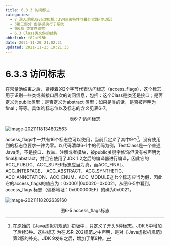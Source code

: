```yaml
---
title: 6.3.3 访问标志
categories: 
  - 7 深入理解Java虛拟机：JVM高级特性与最佳实践(第3版)
  - 3第三部分 虚拟机执行子系统
  - 第6章 类文件结构
  - 6.3 Class类文件的结构
abbrlink: f82af93b
date: 2021-11-20 21:02:21
updated: 2021-11-23 19:21:35
---
```

# 6.3.3 访问标志
在常量池结束之后，紧接着的2个字节代表访问标志（access_flags），这个标志用于识别一些类或者接口层次的访问信息，包括：这个Class是类还是接口；是否定义为public类型；是否定义为abstract 类型；如果是类的话，是否被声明为final；等等。具体的标志位以及标志的含义见表6-7。

<center>表6-7 访问标志</center>

![image-20211118134802563](https://gitee.com/XiaoLan223/images/raw/master/Blog/Sum/20211118134802.png)

access_flags中一共有16个标志位可以使用，当前只定义了其中9个[^1]，没有使用到的标志位要求一律为零。以代码清单6-1中的代码为例，TestClass是一个普通Java类，不是接口、枚举、注解或者模块，被public关键字修饰但没有被声明为final和abstract，并且它使用了JDK 1.2之后的编译器进行编译，因此它的ACC_PUBLIC、ACC_SUPER标志应当为真，而ACC_FINAL、ACC_INTERFACE、 ACC_ABSTRACT、ACC_SYNTHETIC、ACC_ANNOTATION、ACC_ENUM、ACC_MODULE这七个标志应当为假，因此它的access_flags的值应为：0x0001|0x0020=0x0021。从图6-5中看到，access_flags 标志（偏移地址：0x000000EF）的确为0x0021。

![image-20211118202639160](https://gitee.com/XiaoLan223/images/raw/master/Blog/Sum/20211118202639.png)
<center>图6-5 access_flags标志</center>

[^1]: 在原始的《Java虚拟机规范》初版中，只定义了开头5种标志。JDK 5中增加了后续3种。这些标志 为在JSR-202规范之中声明，是对《Java虚拟机规范》第2版的补充。JDK 9发布之后，增加了第9种。
